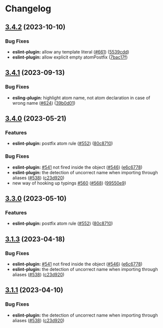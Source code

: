 # Changelog

## [3.4.2](https://github.com/artalar/reatom/compare/eslint-plugin-v3.4.1...eslint-plugin-v3.4.2) (2023-10-10)


### Bug Fixes

* **eslint-plugin:** allow any template literal ([#661](https://github.com/artalar/reatom/issues/661)) ([5539cdd](https://github.com/artalar/reatom/commit/5539cddb5628de56f7e7f011c41ec4230d7a4ae5))
* **eslint-plugin:** allow explicit empty atomPostfix ([7bac17f](https://github.com/artalar/reatom/commit/7bac17f83350349b8e428688a1aceb16cfefbe11))

## [3.4.1](https://github.com/artalar/reatom/compare/eslint-plugin-v3.4.0...eslint-plugin-v3.4.1) (2023-09-13)


### Bug Fixes

* **esling-plugin:** highlight atom name, not atom declaration in case of wrong name ([#624](https://github.com/artalar/reatom/issues/624)) ([39b0d01](https://github.com/artalar/reatom/commit/39b0d015b6de6a5cfa83da17871bbcb52e101994))

## [3.4.0](https://github.com/artalar/reatom/compare/eslint-plugin-v3.3.0...eslint-plugin-v3.4.0) (2023-05-21)


### Features

* **eslint-plugin:** postfix atom rule ([#552](https://github.com/artalar/reatom/issues/552)) ([80c8710](https://github.com/artalar/reatom/commit/80c8710e3710b6c6696a0540e65dd90a44112343))


### Bug Fixes

* **eslint-plugin:** [#541](https://github.com/artalar/reatom/issues/541) not fired inside the object ([#546](https://github.com/artalar/reatom/issues/546)) ([e6c6778](https://github.com/artalar/reatom/commit/e6c677860697e020d7715426484c8348d1552342))
* **eslint-plugin:** the detection of uncorrect name when importing through aliases ([#538](https://github.com/artalar/reatom/issues/538)) ([c23d920](https://github.com/artalar/reatom/commit/c23d920c8efe80e80fc3a66fdd1f626f7a0c180b))
* new way of hooking up typings [#560](https://github.com/artalar/reatom/issues/560) ([#568](https://github.com/artalar/reatom/issues/568)) ([99550e9](https://github.com/artalar/reatom/commit/99550e98c34df7efd8431282a868a0483bed5dc8))

## [3.3.0](https://github.com/artalar/reatom/compare/eslint-plugin-v3.1.3...eslint-plugin-v3.2.0) (2023-05-10)


### Features

* **eslint-plugin:** postfix atom rule ([#552](https://github.com/artalar/reatom/issues/552)) ([80c8710](https://github.com/artalar/reatom/commit/80c8710e3710b6c6696a0540e65dd90a44112343))

## [3.1.3](https://github.com/artalar/reatom/compare/eslint-plugin-v3.1.2...eslint-plugin-v3.1.3) (2023-04-18)


### Bug Fixes

* **eslint-plugin:** [#541](https://github.com/artalar/reatom/issues/541) not fired inside the object ([#546](https://github.com/artalar/reatom/issues/546)) ([e6c6778](https://github.com/artalar/reatom/commit/e6c677860697e020d7715426484c8348d1552342))
* **eslint-plugin:** the detection of uncorrect name when importing through aliases ([#538](https://github.com/artalar/reatom/issues/538)) ([c23d920](https://github.com/artalar/reatom/commit/c23d920c8efe80e80fc3a66fdd1f626f7a0c180b))

## [3.1.1](https://github.com/artalar/reatom/compare/eslint-plugin-v3.1.0...eslint-plugin-v3.1.1) (2023-04-10)


### Bug Fixes

* **eslint-plugin:** the detection of uncorrect name when importing through aliases ([#538](https://github.com/artalar/reatom/issues/538)) ([c23d920](https://github.com/artalar/reatom/commit/c23d920c8efe80e80fc3a66fdd1f626f7a0c180b))
